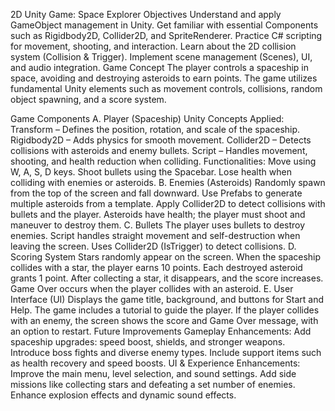 2D Unity Game: Space Explorer
Objectives
Understand and apply GameObject management in Unity.
Get familiar with essential Components such as Rigidbody2D, Collider2D, and SpriteRenderer.
Practice C# scripting for movement, shooting, and interaction.
Learn about the 2D collision system (Collision & Trigger).
Implement scene management (Scenes), UI, and audio integration.
Game Concept
The player controls a spaceship in space, avoiding and destroying asteroids to earn points. The game utilizes fundamental Unity elements such as movement controls, collisions, random object spawning, and a score system.

Game Components
A. Player (Spaceship)
Unity Concepts Applied:
Transform – Defines the position, rotation, and scale of the spaceship.
Rigidbody2D – Adds physics for smooth movement.
Collider2D – Detects collisions with asteroids and enemy bullets.
Script – Handles movement, shooting, and health reduction when colliding.
Functionalities:
Move using W, A, S, D keys.
Shoot bullets using the Spacebar.
Lose health when colliding with enemies or asteroids.
B. Enemies (Asteroids)
Randomly spawn from the top of the screen and fall downward.
Use Prefabs to generate multiple asteroids from a template.
Apply Collider2D to detect collisions with bullets and the player.
Asteroids have health; the player must shoot and maneuver to destroy them.
C. Bullets
The player uses bullets to destroy enemies.
Script handles straight movement and self-destruction when leaving the screen.
Uses Collider2D (IsTrigger) to detect collisions.
D. Scoring System
Stars randomly appear on the screen.
When the spaceship collides with a star, the player earns 10 points.
Each destroyed asteroid grants 1 point.
After collecting a star, it disappears, and the score increases.
Game Over occurs when the player collides with an asteroid.
E. User Interface (UI)
Displays the game title, background, and buttons for Start and Help.
The game includes a tutorial to guide the player.
If the player collides with an enemy, the screen shows the score and Game Over message, with an option to restart.
Future Improvements
Gameplay Enhancements:
Add spaceship upgrades: speed boost, shields, and stronger weapons.
Introduce boss fights and diverse enemy types.
Include support items such as health recovery and speed boosts.
UI & Experience Enhancements:
Improve the main menu, level selection, and sound settings.
Add side missions like collecting stars and defeating a set number of enemies.
Enhance explosion effects and dynamic sound effects.
